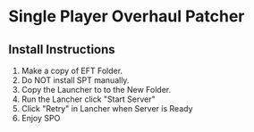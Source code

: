 # Single Player Overhaul Patcher

## Install Instructions

1. Make a copy of EFT Folder.
2. Do NOT install SPT manually.
3. Copy the Launcher to to the New Folder.
4. Run the Lancher click "Start Server"
5. Click "Retry" in Lancher when Server is Ready
6. Enjoy SPO
